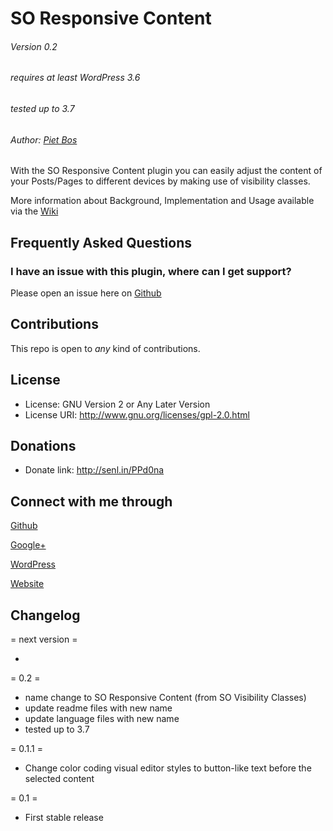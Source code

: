 SO Responsive Content
=====================

###### Version 0.2
###### requires at least WordPress 3.6
###### tested up to 3.7
###### Author: [Piet Bos](https://github.com/senlin)

With the SO Responsive Content plugin you can easily adjust the content of your Posts/Pages to different devices by making use of visibility classes.

More information about Background, Implementation and Usage available via the [Wiki](https://github.com/so-wp/so-visibility-classes/wiki/_pages)

## Frequently Asked Questions

### I have an issue with this plugin, where can I get support?

Please open an issue here on [Github](https://github.com/so-wp/so-visibility-classes/issues)

## Contributions

This repo is open to _any_ kind of contributions.

## License

* License: GNU Version 2 or Any Later Version
* License URI: http://www.gnu.org/licenses/gpl-2.0.html

## Donations

* Donate link: http://senl.in/PPd0na

## Connect with me through

[Github](https://github.com/senlin) 

[Google+](http://plus.google.com/u/0/108543145122756748887) 

[WordPress](http://profiles.wordpress.org/senlin/) 

[Website](http://senlinonline.com)

## Changelog

= next version =

* 

= 0.2 =

* name change to SO Responsive Content (from SO Visibility Classes)
* update readme files with new name
* update language files with new name
* tested up to 3.7

= 0.1.1 =

* Change color coding visual editor styles to button-like text before the selected content

= 0.1 =

* First stable release
